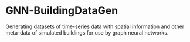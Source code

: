 # GNN-BuildingDataGen
Generating datasets of time-series data with spatial information and other meta-data of simulated buildings for use by graph neural networks.

